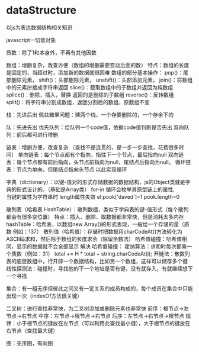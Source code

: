 # dataStructure

以js为表达数据结构相关知识


javascript一切皆对象

质数：除了1和本身外，不再有其他因数


数组：增删复杂，改查方便（数组的增删需要变动后面的数）
    特点：数组的长度是固定的，当超过时，添加新的数据就很困难
    数组的部分基本操作：
        pop()：尾部删除元素，
        shift()：头部删除元素，
        unshift()：头部添加元素，
        join()：将数组中的元素拼接成字符串返回
        slice()：截取数组中的子数组并返回为纯数组
        splice()：删除，插入，替换 返回的是删除的子数组
        reverse()：反转数组
        split()：将字符串分割成数组，返回分割后的数组，原数组不变


栈：先进后出
    佩兹糖果问题：建两个栈，一个存要删除的，一个存余下的


队：先进先出
    优先队列：给队列一个code值，依据code值判断是否先出
    双向队列：前后都可进行增删


链表：增删方便，改查复杂 （查找不是连贯的，是一步一步查找，花费很多时间）
    单向链表：每个节点都有个指向，指往下一个节点，最后指向null
    双向链表：每个节点都有前后指向，头节点前指向为null，尾结点后指向为null。
    循环链表：节点为单向，但尾结点指向头节点 以此实现循环


字典（dictionary）：以键-值对的形式存储数据的数据结构，js的Object类就是字典的形式设计的。（基础是Array类）
    for-in 循环会枚举其原型链上的属性,  
    当键的属性为字符串时  length属性失效
    el:pook['daved']=1   pook.length=0


散列表（哈希表 HashTable）：散列数据，类似于字典表的键-值形式（每个散列都会有很多空位置）
    特点：插入、删除、取数据都非常快，但是消耗太多内存
    hashTable：哈希表，以数组new Array()的形式表现，一般给一个存储的量（质数 例如：137）
    散列值（哈希值）：存储时把数据用charCodeAt()方法转化为ASCII码求和，然后除于数组的长度求余（除留余数法）
    哈希值碰撞：哈希值相同，显示的数据就不会全部显示
    解决 哈希值碰撞：
        霍纳算法：求和时每次都乘一个质数（例如：31）
            total += H * total + string.charCodeAt(i);
        开链法：散数列表的底层数组中，行开辟一个数据结构，比如另一个数组，这样可以储存多个键
        线性探测法：碰撞时，寻找他的下一个地址是否有键，没有就存入，有就继续想下一个寻找


集合：有一组无序但彼此之间又有一定关系的成员构成的，每个成员在集合中只能出现一次（indexOf方法很关键）


二叉树：进行查找非常快，为二叉树添加或删除元素也非常快
    前序：根节点->左节点->右节点
    中序：左节点->根节点->右节点
    后序：左节点->右节点->根节点
    规律：小于根节点的键放在左节点（可以利用此查找最小键），大于根节点的键放在右节点（查找最大键）


图：无序图，有向图